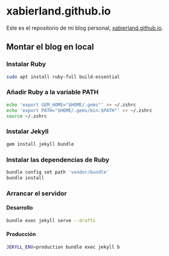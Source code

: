 # xabierland.github.io

Este es el repositorio de mi blog personal, [xabierland.github.io](https://xabierland.github.io/).

## Montar el blog en local

### Instalar Ruby

```bash
sudo apt install ruby-full build-essential
```

### Añadir Ruby a la variable PATH

```bash
echo 'export GEM_HOME="$HOME/.gems"' >> ~/.zshrc
echo 'export PATH="$HOME/.gems/bin:$PATH"' >> ~/.zshrc
source ~/.zshrc
```

### Instalar Jekyll

```bash
gem install jekyll bundle
```

### Instalar las dependencias de Ruby

```bash
bundle config set path 'vendor/bundle'
bundle install
```

### Arrancar el servidor

#### Desarrollo

```bash
bundle exec jekyll serve --drafts
```

#### Producción

```bash
JEKYLL_ENV=production bundle exec jekyll b
```
